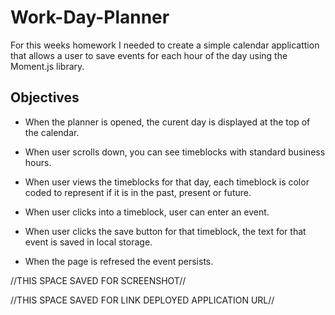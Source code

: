 # Work-Day-Planner

For this weeks homework I needed to create a simple calendar applicattion that allows a user to save events for each hour of the day using the Moment.js library.

## Objectives
- When the planner is opened, the curent day is displayed at the top of the calendar.

- When user scrolls down, you can see timeblocks with standard business hours.

- When user views the timeblocks for that day, each timeblock is color coded to represent if it is in the past, present or future.

- When user clicks into a timeblock, user can enter an event.

- When user clicks the save button for that timeblock, the text for that event is saved in local storage.

- When the page is refresed the event persists.


//THIS SPACE SAVED FOR SCREENSHOT//


//THIS SPACE SAVED FOR LINK DEPLOYED APPLICATION URL//
